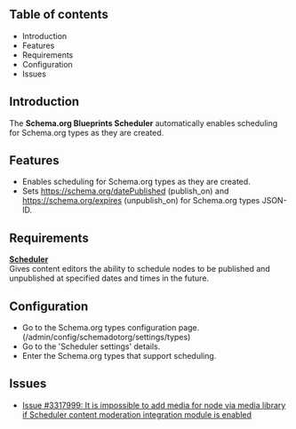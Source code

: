 Table of contents
-----------------

* Introduction
* Features
* Requirements
* Configuration
* Issues

Introduction
------------

The **Schema.org Blueprints Scheduler** automatically enables scheduling for
Schema.org types as they are created.


Features
--------

- Enables scheduling for Schema.org types as they are created.
- Sets https://schema.org/datePublished (publish\_on) and
  https://schema.org/expires (unpublish\_on) for Schema.org types JSON-lD.


Requirements
------------

**[Scheduler](https://www.drupal.org/project/scheduler)**    
Gives content editors the ability to schedule nodes to be published and unpublished at specified dates and times in the future.


Configuration
-------------

- Go to the Schema.org types configuration page.  
  (/admin/config/schemadotorg/settings/types)
- Go to the 'Scheduler settings' details.
- Enter the Schema.org types that support scheduling.


Issues
------

- [Issue #3317999: It is impossible to add media for node via media library if Scheduler content moderation integration module is enabled](https://www.drupal.org/project/scheduler_content_moderation_integration/issues/3317999)
